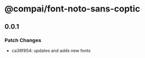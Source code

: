 # @compai/font-noto-sans-coptic

## 0.0.1
### Patch Changes

- ca38f854: updates and adds new fonts
